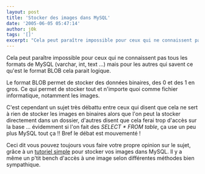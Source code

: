 ```yaml
---
layout: post
title: 'Stocker des images dans MySQL'
date: '2005-06-05 05:47:14'
author: j0k
tags: '[]'
excerpt: "Cela peut paraître impossible pour ceux qui ne connaissent pas tous les formats de MySQL (varchar, int, text ...) mais pour les autres qui savent ce qu'est le format BLOB cela parait logique.     \nLe format BLOB permet de stocker des données binaires, des 0 et des 1 en gros. Ce qui permet de stocker tout et n'importe quoi comme fichier informatique, notamment les      …"
---
```


Cela peut paraître impossible pour ceux qui ne connaissent pas tous les formats de MySQL (varchar, int, text ...) mais pour les autres qui savent ce qu'est le format BLOB cela parait logique.

Le format BLOB permet de stocker des données binaires, des 0 et des 1 en gros. Ce qui permet de stocker tout et n'importe quoi comme fichier informatique, notamment les images.

C'est cependant un sujet très débattu entre ceux qui disent que cela ne sert à rien de stocker les images en binaires alors que l'on peut la stocker directement dans un dossier, d'autres disent que cela ferai trop d'accès sur la base ... évidemment si l'on fait des *SELECT * FROM table*, ça use un peu plus MySQL tout ça !! Bref le débat est mouvementé !

Ceci dit vous pouvez toujours vous faire votre propre opinion sur le sujet, grâce à un [tutoriel simple](http://phpro.org/tutorials/mysql-image.php) pour stocker vos images dans MySQL.   Il y a même un p'tit bench d'accès à une image selon différentes méthodes bien sympathique.
